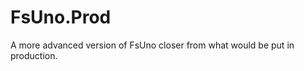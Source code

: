 FsUno.Prod
==========

A more advanced version of FsUno closer from what would be put in production.
